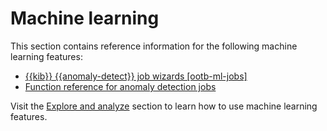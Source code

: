 # Machine learning

This section contains reference information for the following machine learning features:

* [{{kib}} {{anomaly-detect}} job wizards [ootb-ml-jobs]](/reference/machine-learning/supplied-anomaly-detection-configurations.md)
* [Function reference for anomaly detection jobs](/reference/machine-learning/machine-learning-functions.md)

Visit the [Explore and analyze](/explore-analyze/machine-learning.md) section to learn how to use machine learning features.
